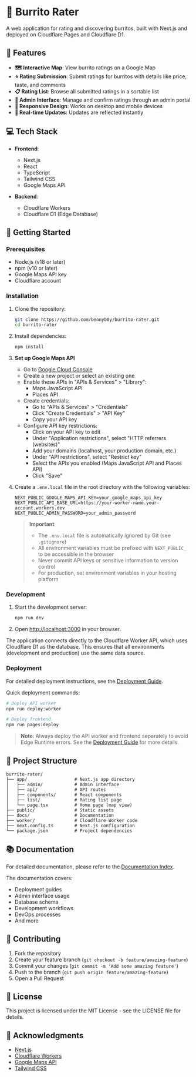 # 🌯 Burrito Rater

A web application for rating and discovering burritos, built with Next.js and deployed on Cloudflare Pages and Cloudflare D1.

## 🚀 Features

- **🗺️ Interactive Map**: View burrito ratings on a Google Map
- **⭐ Rating Submission**: Submit ratings for burritos with details like price, taste, and comments
- **📋 Rating List**: Browse all submitted ratings in a sortable list
- **🔐 Admin Interface**: Manage and confirm ratings through an admin portal
- **📱 Responsive Design**: Works on desktop and mobile devices
- **🔄 Real-time Updates**: Updates are reflected instantly

## 💻 Tech Stack

- **Frontend**:
  - Next.js
  - React
  - TypeScript
  - Tailwind CSS
  - Google Maps API

- **Backend**:
  - Cloudflare Workers
  - Cloudflare D1 (Edge Database)

## 🏁 Getting Started

### Prerequisites

- Node.js (v18 or later)
- npm (v10 or later)
- Google Maps API key
- Cloudflare account

### Installation

1. Clone the repository:
   ```bash
   git clone https://github.com/bennyb0y/burrito-rater.git
   cd burrito-rater
   ```

2. Install dependencies:
   ```bash
   npm install
   ```

3. **Set up Google Maps API**
   - Go to [Google Cloud Console](https://console.cloud.google.com/)
   - Create a new project or select an existing one
   - Enable these APIs in "APIs & Services" > "Library":
     - Maps JavaScript API
     - Places API
   - Create credentials:
     - Go to "APIs & Services" > "Credentials"
     - Click "Create Credentials" > "API Key"
     - Copy your API key
   - Configure API key restrictions:
     - Click on your API key to edit
     - Under "Application restrictions", select "HTTP referrers (websites)"
     - Add your domains (localhost, your production domain, etc.)
     - Under "API restrictions", select "Restrict key"
     - Select the APIs you enabled (Maps JavaScript API and Places API)
     - Click "Save"

4. Create a `.env.local` file in the root directory with the following variables:
   ```
   NEXT_PUBLIC_GOOGLE_MAPS_API_KEY=your_google_maps_api_key
   NEXT_PUBLIC_API_BASE_URL=https://your-worker-name.your-account.workers.dev
   NEXT_PUBLIC_ADMIN_PASSWORD=your_admin_password
   ```

   > **Important**: 
   > - The `.env.local` file is automatically ignored by Git (see `.gitignore`)
   > - All environment variables must be prefixed with `NEXT_PUBLIC_` to be accessible in the browser
   > - Never commit API keys or sensitive information to version control
   > - For production, set environment variables in your hosting platform

### Development

1. Start the development server:
   ```bash
   npm run dev
   ```

2. Open [http://localhost:3000](http://localhost:3000) in your browser.

The application connects directly to the Cloudflare Worker API, which uses Cloudflare D1 as the database. This ensures that all environments (development and production) use the same data source.

### Deployment

For detailed deployment instructions, see the [Deployment Guide](./docs/DEPLOYMENT.md).

Quick deployment commands:
```bash
# Deploy API worker
npm run deploy:worker

# Deploy frontend
npm run pages:deploy
```

> **Note**: Always deploy the API worker and frontend separately to avoid Edge Runtime errors. See the [Deployment Guide](./docs/DEPLOYMENT.md#edge-runtime-error) for more details.

## 📁 Project Structure

```
burrito-rater/
├── app/                  # Next.js app directory
│   ├── admin/            # Admin interface
│   ├── api/              # API routes
│   ├── components/       # React components
│   ├── list/             # Rating list page
│   └── page.tsx          # Home page (map view)
├── public/               # Static assets
├── docs/                 # Documentation
├── worker/               # Cloudflare Worker code
├── next.config.ts        # Next.js configuration
└── package.json          # Project dependencies
```

## 📚 Documentation

For detailed documentation, please refer to the [Documentation Index](./docs/README.md).

The documentation covers:
- Deployment guides
- Admin interface usage
- Database schema
- Development workflows
- DevOps processes
- And more

## 🤝 Contributing

1. Fork the repository
2. Create your feature branch (`git checkout -b feature/amazing-feature`)
3. Commit your changes (`git commit -m 'Add some amazing feature'`)
4. Push to the branch (`git push origin feature/amazing-feature`)
5. Open a Pull Request

## 📄 License

This project is licensed under the MIT License - see the LICENSE file for details.

## 🙏 Acknowledgments

- [Next.js](https://nextjs.org/)
- [Cloudflare Workers](https://workers.cloudflare.com/)
- [Google Maps API](https://developers.google.com/maps)
- [Tailwind CSS](https://tailwindcss.com/)
